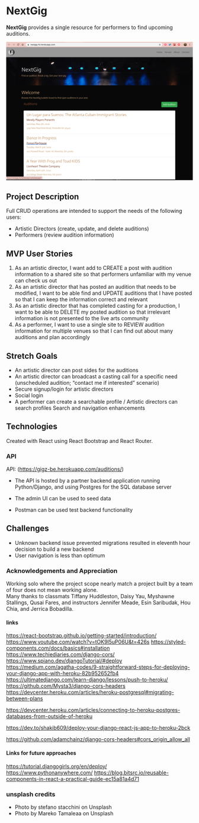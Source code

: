 # NextGig

**NextGig** provides a single resource for performers to find upcoming auditions.

![Home](/src/assets/ng-homepage.png)

## Project Description

Full CRUD operations are intended to support the needs of the following users:

- Artistic Directors (create, update, and delete auditions)
- Performers (review audition information)

## MVP User Stories

1. As an artistic director, I want add to CREATE a post with audition information to a shared site so that performers unfamiliar with my venue can check us out
2. As an artistic director that has posted an audition that needs to be modified, I want to be able find and UPDATE auditions that I have posted so that I can keep the information correct and relevant
3. As an artistic director that has completed casting for a production, I want to be able to DELETE my posted audition so that irrelevant information is not presented to the live arts community
4. As a performer, I want to use a single site to REVIEW audition information for multiple venues so that I can find out about many auditions and plan accordingly

## Stretch Goals

- An artistic director can post sides for the auditions
- An artistic director can broadcast a casting call for a specific need (unscheduled audition; “contact me if interested” scenario)
- Secure signup/login for artistic directors
- Social login
- A performer can create a searchable profile / Artistic directors can search profiles
  Search and navigation enhancements

## Technologies

Created with React using React Bootstrap and React Router.

### API

API: (https://gigz-be.herokuapp.com/auditions/)

- The API is hosted by a partner backend application running Python/Django, and using Postgres for the SQL database server

- The admin UI can be used to seed data
- Postman can be used test backend functionality

## Challenges

- Unknown backend issue prevented migrations resulted in eleventh hour decision to build a new backend
- User navigation is less than optimum

### Acknowledgements and Appreciation

Working solo where the project scope nearly match a project built by a team of four does not mean working alone.  
Many thanks to classmats Tiffany Huddleston, Daisy Yau, Myshawne Stallings, Qusai Fares, and instructors Jennifer Meade, Esin Saribudak, Hou Chia, and Jerrica Bobadilla.

#### links

https://react-bootstrap.github.io/getting-started/introduction/
https://www.youtube.com/watch?v=tOK9l5uP06U&t=426s
https://styled-components.com/docs/basics#installation
https://www.techiediaries.com/django-cors/
https://www.spiano.dev/djangoTutorial/#deploy
https://medium.com/agatha-codes/9-straightforward-steps-for-deploying-your-django-app-with-heroku-82b952652fb4
https://ultimatedjango.com/learn-django/lessons/push-to-heroku/
https://github.com/Mysta3/django-cors-headers
https://devcenter.heroku.com/articles/heroku-postgresql#migrating-between-plans

https://devcenter.heroku.com/articles/connecting-to-heroku-postgres-databases-from-outside-of-heroku

https://dev.to/shakib609/deploy-your-django-react-js-app-to-heroku-2bck

https://github.com/adamchainz/django-cors-headers#cors_origin_allow_all

#### Links for future approaches

https://tutorial.djangogirls.org/en/deploy/
https://www.pythonanywhere.com/
https://blog.bitsrc.io/reusable-components-in-react-a-practical-guide-ec15a81a4d71

### unsplash credits

- Photo by stefano stacchini on Unsplash
- Photo by Mareko Tamaleaa on Unsplash
